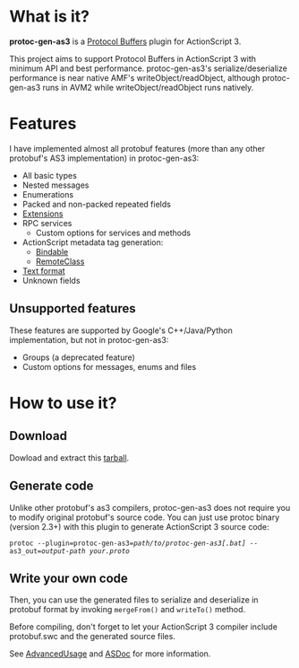# What is it? #
**protoc-gen-as3** is a [Protocol Buffers](http://code.google.com/p/protobuf/) plugin for ActionScript 3.

This project aims to support Protocol Buffers in ActionScript 3 with minimum API and best performance. protoc-gen-as3's serialize/deserialize performance is near native AMF's writeObject/readObject, although protoc-gen-as3 runs in AVM2 while writeObject/readObject runs natively.

# Features #

I have implemented almost all protobuf features (more than any other protobuf's AS3 implementation) in protoc-gen-as3:
  * All basic types
  * Nested messages
  * Enumerations
  * Packed and non-packed repeated fields
  * [Extensions](https://github.com/Atry/protoc-gen-as3/wiki/AdvancedUsage#Extension.md)
  * RPC services
    * Custom options for services and methods
  * ActionScript metadata tag generation:
    * [Bindable](https://github.com/Atry/protoc-gen-as3/wiki/AdvancedUsage#Bindable.md)
    * [RemoteClass](https://github.com/Atry/protoc-gen-as3/wiki/AdvancedUsage#AMF_Wrapper.md)
  * [Text format](http://code.google.com/p/protoc-gen-as3/source/browse/as3/com/netease/protobuf/TextFormat.as)
  * Unknown fields

## Unsupported features ##

These features are supported by Google's C++/Java/Python implementation, but not in protoc-gen-as3:
  * Groups (a deprecated feature)
  * Custom options for messages, enums and files

# How to use it? #

## Download

Dowload and extract this [tarball](https://github.com/Atry/protoc-gen-as3/raw/master/protoc-gen-as3-1.1.4-bin.tar.gz).

## Generate code

Unlike other protobuf's as3 compilers, protoc-gen-as3 does not require you to modify original protobuf's source code. You can just use protoc binary (version 2.3+) with this plugin to generate ActionScript 3 source code:

`protoc --plugin=protoc-gen-as3=`_`path/to/protoc-gen-as3[.bat]`_` --as3_out=`_`output-path your.proto`_

## Write your own code

Then, you can use the generated files to serialize and deserialize in protobuf format by invoking `mergeFrom()` and `writeTo()` method.

Before compiling, don't forget to let your ActionScript 3 compiler include protobuf.swc and the generated source files.

See [AdvancedUsage](https://github.com/Atry/protoc-gen-as3/wiki/AdvancedUsage) and [ASDoc](https://github.com/Atry/protoc-gen-as3/raw/master/protoc-gen-as3-1.1.4-asdoc.tar.gz) for more information.
